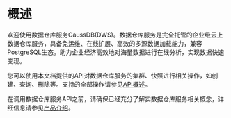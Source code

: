 # 概述<a name="ZH-CN_TOPIC_0000001098816624"></a>

欢迎使用数据仓库服务GaussDB\(DWS\)。数据仓库服务是完全托管的企业级云上数据仓库服务，具备免运维、在线扩展、高效的多源数据加载能力，兼容PostgreSQL生态。助力企业经济高效地对海量数据进行在线分析，实现数据快速变现。

您可以使用本文档提供的API对数据仓库服务的集群、快照进行相关操作，如创建、查询、删除等。支持的全部操作请参见[API概述](API概述.md)。

在调用数据仓库服务API之前，请确保已经充分了解实数据仓库服务相关概念，详细信息请参见[产品介绍](https://support.huaweicloud.com/productdesc-dws/dws_01_0002.html)。

